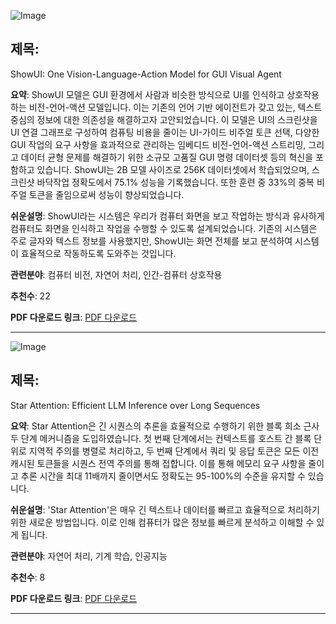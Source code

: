 ![Image](https://cdn-thumbnails.huggingface.co/social-thumbnails/papers/2411.17465.png)
## 제목:
ShowUI: One Vision-Language-Action Model for GUI Visual Agent

**요약**:
ShowUI 모델은 GUI 환경에서 사람과 비슷한 방식으로 UI를 인식하고 상호작용하는 비전-언어-액션 모델입니다. 이는 기존의 언어 기반 에이전트가 갖고 있는, 텍스트 중심의 정보에 대한 의존성을 해결하고자 고안되었습니다. 이 모델은 UI의 스크린샷을 UI 연결 그래프로 구성하여 컴퓨팅 비용을 줄이는 UI-가이드 비주얼 토큰 선택, 다양한 GUI 작업의 요구 사항을 효과적으로 관리하는 임베디드 비전-언어-액션 스트리밍, 그리고 데이터 균형 문제를 해결하기 위한 소규모 고품질 GUI 명령 데이터셋 등의 혁신을 포함하고 있습니다. ShowUI는 2B 모델 사이즈로 256K 데이터셋에서 학습되었으며, 스크린샷 바닥작업 정확도에서 75.1% 성능을 기록했습니다. 또한 훈련 중 33%의 중복 비주얼 토큰을 줄임으로써 성능이 향상되었습니다.

**쉬운설명**:
ShowUI라는 시스템은 우리가 컴퓨터 화면을 보고 작업하는 방식과 유사하게 컴퓨터도 화면을 인식하고 작업을 수행할 수 있도록 설계되었습니다. 기존의 시스템은 주로 글자와 텍스트 정보를 사용했지만, ShowUI는 화면 전체를 보고 분석하여 시스템이 효율적으로 작동하도록 도와주는 것입니다.

**관련분야**: 
컴퓨터 비전, 자연어 처리, 인간-컴퓨터 상호작용 

**추천수**: 22

**PDF 다운로드 링크**: [PDF 다운로드](https://arxiv.org/pdf/2411.17465)

---

![Image](https://cdn-thumbnails.huggingface.co/social-thumbnails/papers/2411.17116.png)
## 제목:
Star Attention: Efficient LLM Inference over Long Sequences

**요약**:
Star Attention은 긴 시퀀스의 추론을 효율적으로 수행하기 위한 블록 희소 근사 두 단계 메커니즘을 도입하였습니다. 첫 번째 단계에서는 컨텍스트를 호스트 간 블록 단위로 지역적 주의를 병렬로 처리하고, 두 번째 단계에서 쿼리 및 응답 토큰은 모든 이전 캐시된 토큰들을 시퀀스 전역 주의를 통해 접합니다. 이를 통해 메모리 요구 사항을 줄이고 추론 시간을 최대 11배까지 줄이면서도 정확도는 95-100%의 수준을 유지할 수 있습니다.

**쉬운설명**:
'Star Attention'은 매우 긴 텍스트나 데이터를 빠르고 효율적으로 처리하기 위한 새로운 방법입니다. 이로 인해 컴퓨터가 많은 정보를 빠르게 분석하고 이해할 수 있게 됩니다.

**관련분야**: 
자연어 처리, 기계 학습, 인공지능

**추천수**: 8

**PDF 다운로드 링크**: [PDF 다운로드](https://arxiv.org/pdf/2411.17116)

---
